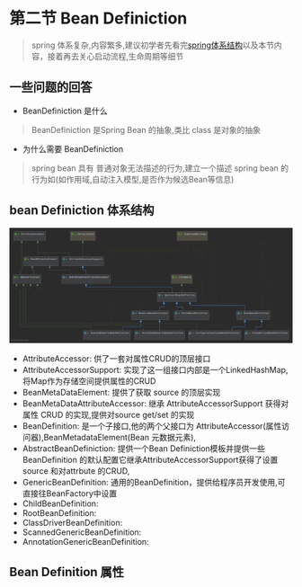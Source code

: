 # 第二节 Bean Definiction
> spring 体系复杂,内容繁多,建议初学者先看完[spring体系结构]()以及本节内容，接着再去关心启动流程,生命周期等细节
## 一些问题的回答
* BeanDefiniction 是什么
> BeanDefiniction 是Spring Bean 的抽象,类比 class 是对象的抽象
* 为什么需要 BeanDefiniction 
> spring bean 具有 普通对象无法描述的行为,建立一个描述 spring bean 的行为如(如作用域,自动注入模型,是否作为候选Bean等信息)
## bean Definiction 体系结构
![BeanDefiniction 类图](img/classview.png)
* AttributeAccessor: 供了一套对属性CRUD的顶层接口
* AttributeAccessorSupport: 实现了这一组接口内部是一个LinkedHashMap,将Map作为存储空间提供属性的CRUD
* BeanMetaDataElement: 提供了获取 source 的顶层实现
* BeanMetaDataAttributeAccessor: 继承 AttributeAccessorSupport 获得对属性 CRUD 的实现,提供对source get/set 的实现
* BeanDefinition: 是一个子接口,他的两个父接口为 AttributeAccessor(属性访问器),BeanMetadataElement(Bean 元数据元素),
* AbstractBeanDefiniction: 提供一个Bean Definiction模板并提供一些BeanDefinition 的默认配置它继承AttributeAccessorSupport获得了设置source 和对attrbute 的CRUD,
* GenericBeanDefinition: 通用的BeanDefinition，提供给程序员开发使用,可直接往BeanFactory中设置
* ChildBeanDefinition:
* RootBeanDefinition:
* ClassDriverBeanDefinition:
* ScannedGenericBeanDefinition:
* AnnotationGenericBeanDefinition:
## Bean Definition 属性
